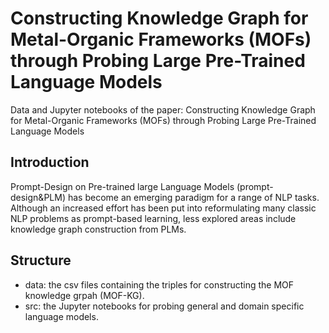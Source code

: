 # Constructing Knowledge Graph for Metal-Organic Frameworks (MOFs) through Probing Large Pre-Trained Language Models
Data and Jupyter notebooks of the paper: Constructing Knowledge Graph for Metal-Organic Frameworks (MOFs) through 
Probing Large Pre-Trained Language Models

## Introduction
Prompt-Design on Pre-trained large Language Models (prompt-design\&PLM) has become an emerging paradigm for a range of NLP tasks.
Although an increased effort has been put into reformulating many classic NLP problems as prompt-based learning, 
less explored areas include knowledge graph construction from PLMs.

## Structure
- data: the csv files containing the triples for constructing the MOF knowledge grpah (MOF-KG).
- src: the Jupyter notebooks for probing general and domain specific language models. 
